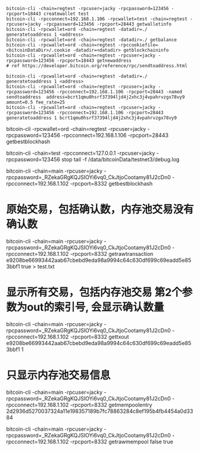 ```shell
bitcoin-cli -chain=regtest -rpcuser=jacky -rpcpassword=123456 -rpcport=18443 createwallet test
bitcoin-cli -rpcconnect=192.168.1.106 -rpcwallet=test -chain=regtest -rpcuser=jacky -rpcpassword=123456 -rpcport=28443 getwalletinfo
bitcoin-cli -rpcwallet=ord -chain=regtest -datadir=./ generatetoaddress 1 <address>
bitcoin-cli -rpcwallet=ord -chain=regtest -datadir=./ getbalance
bitcoin-cli -rpcwallet=ord -chain=regtest -rpccookiefile=<bitcoinDataDir>/.cookie -datadir=<datadir> getblockchaininfo
bitcoin-cli -rpcwallet=ord -chain=regtest -rpcuser=jacky -rpcpassword=123456 -rpcport=18443 getnewaddress
# ref https://developer.bitcoin.org/reference/rpc/sendtoaddress.html

bitcoin-cli -rpcwallet=ord -chain=regtest -datadir=./ generatetoaddress 1 <address>
bitcoin-cli -rpcwallet=ord -chain=regtest -rpcuser=jacky -rpcpassword=123456 -rpcconnect=192.168.1.106 -rpcport=28443 -named sendtoaddress  address=bcrt1qmu0hsrf37394ljd4j2xhc3j4vpahrvzgx78vy9 amount=0.5 fee_rate=25
bitcoin-cli -rpcwallet=ord -chain=regtest -rpcuser=jacky -rpcpassword=123456 -rpcconnect=192.168.1.106 -rpcport=28443 generatetoaddress 1 bcrt1qmu0hsrf37394ljd4j2xhc3j4vpahrvzgx78vy9
```

bitcoin-cli -rpcwallet=ord -chain=regtest -rpcuser=jacky -rpcpassword=123456 -rpcconnect=192.168.1.106 -rpcport=28443 getbestblockhash

bitcoin-cli -chain=test -rpcconnect=127.0.0.1 -rpcuser=jacky -rpcpassword=123456 stop
tail -f /data/bitcoinData/testnet3/debug.log

bitcoin-cli -chain=main -rpcuser=jacky -rpcpassword=_RZekaGRgKQJSIOYi6vq0_CkJtjoCootamy81J2cDn0 -rpcconnect=192.168.1.102 -rpcport=8332 getbestblockhash

# 原始交易，包括确认数，内存池交易没有确认数
bitcoin-cli -chain=main -rpcuser=jacky -rpcpassword=_RZekaGRgKQJSIOYi6vq0_CkJtjoCootamy81J2cDn0 -rpcconnect=192.168.1.102 -rpcport=8332 getrawtransaction e9208be66993442aab67cbebd9eda98a9994c64c630df699c69eadd5e853bbf1 true > test.txt
# 显示所有交易，包括内存池交易 第2个参数为out的索引号, 会显示确认数量
bitcoin-cli -chain=main -rpcuser=jacky -rpcpassword=_RZekaGRgKQJSIOYi6vq0_CkJtjoCootamy81J2cDn0 -rpcconnect=192.168.1.102 -rpcport=8332 gettxout e9208be66993442aab67cbebd9eda98a9994c64c630df699c69eadd5e853bbf1 1
# 只显示内存池交易信息
bitcoin-cli -chain=main -rpcuser=jacky -rpcpassword=_RZekaGRgKQJSIOYi6vq0_CkJtjoCootamy81J2cDn0 -rpcconnect=192.168.1.102 -rpcport=8332 getmempoolentry 2d2936d5270037324a11e198357189b7fc78863284c8ef195b4fb4454a0d3384

bitcoin-cli -chain=main -rpcuser=jacky -rpcpassword=_RZekaGRgKQJSIOYi6vq0_CkJtjoCootamy81J2cDn0 -rpcconnect=192.168.1.102 -rpcport=8332 getrawmempool false true

